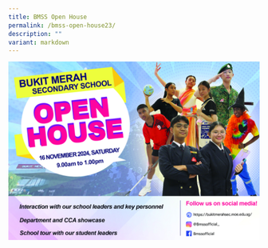```yaml
---
title: BMSS Open House
permalink: /bmss-open-house23/
description: ""
variant: markdown
---
```


![](/images/Open_House_Flyer_2024.jpg)
